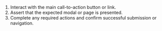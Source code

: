 1. Interact with the main call-to-action button or link.
2. Assert that the expected modal or page is presented.
3. Complete any required actions and confirm successful submission or navigation.
